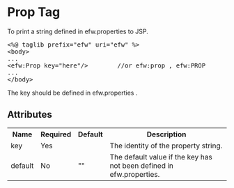 <H1>Prop Tag</H1>
To print a string defined in efw.properties to JSP.
<pre>
&lt;%@ taglib prefix=&quot;efw&quot; uri=&quot;efw&quot; %&gt;
&lt;body&gt;
...
&lt;efw:Prop key="here"/&gt;		//or efw:prop , efw:PROP
...
&lt;/body&gt;
</pre>

The key should be defined in efw.properties .

<h2>Attributes</h2>
<table>
<tr><th>Name</th><th>Required</th><th>Default</th><th>Description</th></tr>
<tr><td>key</td><td>Yes</td><td></td><td>The identity of the property string.</td></tr>
<tr><td>default</td><td>No</td><td>""</td><td>The default value if the key has not been defined in efw.properties.</td></tr>
</table>
